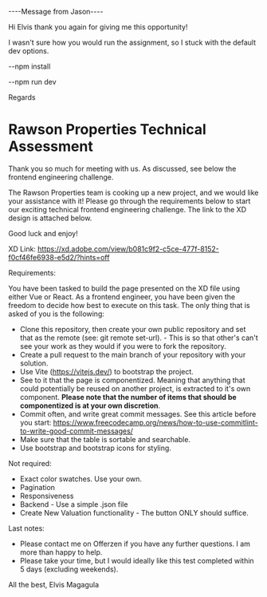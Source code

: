 ----Message from Jason----


Hi Elvis thank you again for giving me this opportunity!

I wasn't sure how you would run the assignment, so I stuck with the default dev options.

--npm install

--npm run dev

Regards

# Rawson Properties Technical Assessment

Thank you so much for meeting with us. As discussed, see below the frontend engineering challenge.

The Rawson Properties team is cooking up a new project, and we would like your assistance with it! Please go through the requirements below to start our exciting technical frontend engineering challenge. The link to the XD design is attached below.

Good luck and enjoy!

XD Link:
https://xd.adobe.com/view/b081c9f2-c5ce-477f-8152-f0cf46fe6938-e5d2/?hints=off

Requirements:

You have been tasked to build the page presented on the XD file using either Vue or React. As a frontend engineer, you have been given the freedom to decide how best to execute on this task. The only thing that is asked of you is the following:

- Clone this repository, then create your own public repository and set that as the remote (see: git remote set-url). - This is so that other's can't see your work as they would if you were to fork the repository.
- Create a pull request to the main branch of your repository with your solution.
- Use Vite (https://vitejs.dev/) to bootstrap the project.
- See to it that the page is componentized. Meaning that anything that could potentially be reused on another project, is extracted to it's own component. **Please note that the number of items that should be componentized is at your own discretion**.
- Commit often, and write great commit messages. See this article before you start: https://www.freecodecamp.org/news/how-to-use-commitlint-to-write-good-commit-messages/
- Make sure that the table is sortable and searchable.
- Use bootstrap and bootstrap icons for styling.


Not required:
- Exact color swatches. Use your own.
- Pagination
- Responsiveness
- Backend - Use a simple .json file
- Create New Valuation functionality - The button ONLY should suffice. 

Last notes:
- Please contact me on Offerzen if you have any further questions. I am more than happy to help.
- Please take your time, but I would ideally like this test completed within 5 days (excluding weekends).

All the best,
Elvis Magagula
